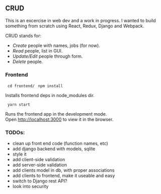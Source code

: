 ## CRUD

This is an excercise in web dev and a work in progress.  I wanted to build something from scratch using React, Redux, Django and Webpack.

CRUD stands for:

  - *Create* people with names, jobs (for now).
  - *Read* people, list in GUI.
  - *Update/Edit* people through form.
  - *Delete* people.


### Frontend

` cd frontend/`
` npm install`

Installs frontend deps in node_modules dir.

` yarn start`

Runs the frontend app in the development mode.<br>
Open [http://localhost:3000](http://localhost:3000) to view it in the browser.

### TODOs:
  - clean up front end code (function names, etc)
  - add django backend with models, sqlite
  - style it
  - add client-side validation
  - add server-side validation
  - add clients model in db, with proper associations
  - add clients to frontend, make it useable and easy
  - switch to Django rest API?
  - look into security
